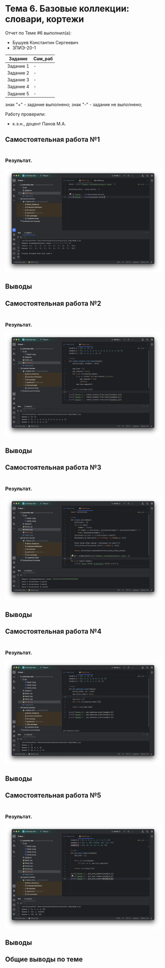 # Тема 6. Базовые коллекции: словари, кортежи
Отчет по Теме #6 выполнил(а):
- Бушуев Константин Сергеевич
- ЗПИЭ-20-1

| Задание    | Сам_раб |
|------------|---------|
| Задание 1  | -       |
| Задание 2  | -       |
| Задание 3  | -       |
| Задание 4  | -       |
| Задание 5  | -       |

знак "+" - задание выполнено; знак "-" - задание не выполнено;

Работу проверили:
- к.э.н., доцент Панов М.А.

## Самостоятельная работа №1
###

```python

```

### Результат.

![Результат задания 1](./pic/sam6_1.png)

## Выводы

## Самостоятельная работа №2
###

```python

```

### Результат.

![Результат задания 2](./pic/sam6_2.png)

## Выводы

## Самостоятельная работа №3
###

```python

```

### Результат.

![Результат задания 3](./pic/sam6_3.png)

## Выводы

## Самостоятельная работа №4
###

```python

```

### Результат.

![Результат задания 4](./pic/sam6_4.png)

## Выводы

## Самостоятельная работа №5
###

```python

```

### Результат.

![Результат задания 5](./pic/sam6_5.png)

## Выводы

## Общие выводы по теме